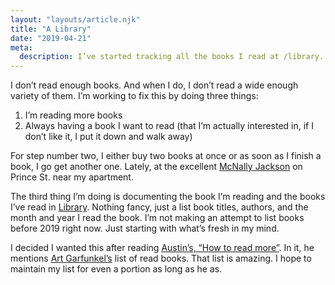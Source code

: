 ```yaml
---
layout: "layouts/article.njk"
title: "A Library"
date: "2019-04-21"
meta:
  description: I’ve started tracking all the books I read at /library.
---
```


<p>
  I don’t read enough books. And when I do, I don’t read a wide enough variety
  of them. I’m working to fix this by doing three things:
</p>

<ol>
  <li>I’m reading more books</li>
  <li>Always having a book I want to read (that I’m actually interested in, if I don’t like it, I put it down and walk away)</li>
</ol>

<p>
  For step number two, I either buy two books at once or as soon as I
  finish a book, I go get another one. Lately, at the excellent
  <a href="https://www.mcnallyjackson.com/">McNally Jackson</a> on Prince St.
  near my apartment.
</p>

<p>
  The third thing I’m doing is documenting the book I’m reading and the books
  I’ve read in <a href="/library">Library</a>. Nothing fancy, just a list
  book titles, authors, and the month and year I read the book. I’m not making
  an attempt to list books before 2019 right now. Just starting with what’s
  fresh in my mind.
</p>

<p>
  I decided I wanted this after reading
  <a href="https://austinkleon.com/2019/03/21/how-to-read-more-3/">Austin’s, “How to read more”</a>.
  In it, he mentions <a href="https://www.artgarfunkel.com/library/list1.html">Art Garfunkel’s</a>
  list of read books. That list is amazing. I hope to maintain
  my list for even a portion as long as he as.
</p>
